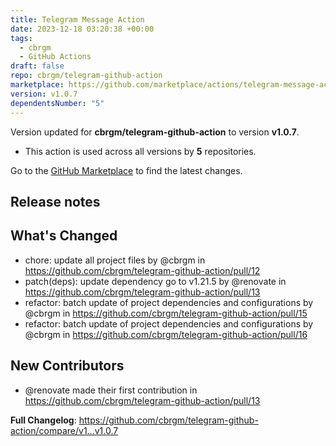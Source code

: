 ```yaml
---
title: Telegram Message Action
date: 2023-12-18 03:20:38 +00:00
tags:
  - cbrgm
  - GitHub Actions
draft: false
repo: cbrgm/telegram-github-action
marketplace: https://github.com/marketplace/actions/telegram-message-action
version: v1.0.7
dependentsNumber: "5"
---
```



Version updated for **cbrgm/telegram-github-action** to version **v1.0.7**.
- This action is used across all versions by **5** repositories.

Go to the [GitHub Marketplace](https://github.com/marketplace/actions/telegram-message-action) to find the latest changes.

## Release notes

## What's Changed
* chore: update all project files by @cbrgm in https://github.com/cbrgm/telegram-github-action/pull/12
* patch(deps): update dependency go to v1.21.5 by @renovate in https://github.com/cbrgm/telegram-github-action/pull/13
* refactor: batch update of project dependencies and configurations by @cbrgm in https://github.com/cbrgm/telegram-github-action/pull/15
* refactor: batch update of project dependencies and configurations by @cbrgm in https://github.com/cbrgm/telegram-github-action/pull/16

## New Contributors
* @renovate made their first contribution in https://github.com/cbrgm/telegram-github-action/pull/13

**Full Changelog**: https://github.com/cbrgm/telegram-github-action/compare/v1...v1.0.7
